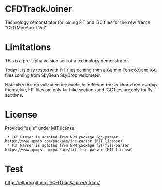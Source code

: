 # CFDTrackJoiner
Technology demonstrator for joining FIT and IGC files for the new french "CFD Marche et Vol"

# Limitations
This is a pre-alpha version sort of a technology demonstrator.

Today it is only tested with FIT files coming from a Garmin Fenix 6X and IGC files coming from SkyBean SkyDrop variometer.

Note also that no validation are made, ie: different tracks should not overlap themselve, FIT files are only for hike sections and IGC files are only for fly sections.

# License
  Provided "as is" under MIT license.
  
     * IGC Parser is adapted from NPM package igc-parser https://www.npmjs.com/package/igc-parser (MIT license)
     * FIT Parser is adapted from NPM package fit-file-parser https://www.npmjs.com/package/fit-file-parser (MIT license)
# Test
https://eltorio.github.io/CFDTrackJoiner/cfdmv/
